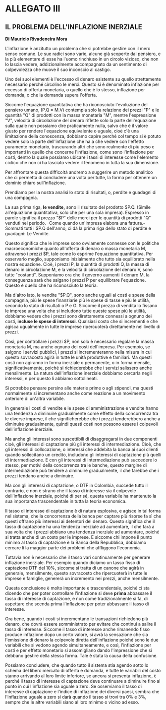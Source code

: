 # ALLEGATO III

## IL PROBLEMA DELL'INFLAZIONE INERZIALE

**Di Mauricio Rivadeneira Mora**

L'inflazione è anzitutto un problema che si potrebbe gestire con il mero senso comune. Le sue radici sono varie, alcune già scoperte dal pensiero, e la più elementare di esse ha l'uomo rinchiuso in un circolo vizioso, che non lo lascia vedere, addizionalmente accompagnato da un sentimento di colpevolezza che muove il suo inconscio al castigo.

Uno dei suoi elementi è l'eccesso di denaro esistente su quello strettamente necessario perché circolino le merci. Questo si è denominato inflazione per eccesso di offerta monetaria, o quello che è lo stesso, inflazione per domanda, o che la domanda supera l'offerta.

Siccome l'equazione quantitativa che ha riconosciuto l'evoluzione del pensiero umano, (P.Q = M.V) contempla solo la relazione dei prezzi "P" e le quantità "Q" di prodotti con la massa monetaria "M", mentre l'espressione "V", velocità di circolazione del denaro riflette solo la parte dell'equazione sulla quale non possiamo dire praticamente nulla, salvo che è il valore giusto per rendere l'equazione equivalente o uguale, cioè c'è una limitazione della conoscenza, dobbiamo capire perché col tempo si è potuto vedere solo la parte dell'inflazione che ha a che vedere con l'effetto puramente monetario, trascurando altri che sono realmente di più peso e importanti in quello che concerne l'inflazione, come sono l'inflazione per costi, dentro la quale possiamo ubicare i tassi di interesse come l'elemento ciclico che non ci ha lasciato vedere il fenomeno in tutta la sua dimensione.

Per affrontare questa difficoltà andremo a suggerire un metodo analitico che ci permetta di concludere una volta per tutte, la forma per ottenere un dominio chiaro sull'inflazione.

Prendiamo per la nostra analisi lo stato di risultati, o, perdite e guadagni di una compagnia.

La sua prima riga, **le vendite,** sono il risultato del prodotto $P.Q. (Simile all'equazione quantitativa, solo che per una sola impresa). Espresso in parole significa il prezzo "$P" delle merci per le quantità di prodotti "Q" venduti nel periodo. -Come quando un'impresa elabora una fattura.- Sommati tutti i $P.Q dell'anno, ci dà la prima riga dello stato di perdite e guadagni: Le Vendite.

Questo significa che le imprese sono ovviamente connesse con le politiche macroeconomiche quanto all'offerta di denaro o massa monetaria M, attraverso i prezzi $P, tale come lo esprime l'equazione quantitativa. Per osservarlo meglio, supponiamo inizialmente che tutto sia equilibrato nella nostra equazione. Cioè, i prezzi P, la quantità di prodotti Q, la massa di denaro in circolazione M, e la velocità di circolazione del denaro V, sono tutte "costanti". Supponiamo ora che il governo aumenti il denaro M, la conseguenza sarà che salgano i prezzi P per equilibrare l'equazione. Questo è quello che ha riconosciuto la teoria.

Ma d'altro lato, le vendite "$P.Q", sono anche uguali ai costi e spese della compagnia, più le spese finanziarie più le spese di tasse e più le utilità, secondo lo stato di risultati o P e G. Siccome il prezzo di vendita lo fissano le imprese una volta che si includono tutte queste spese più le utilità, dobbiamo vedere che i prezzi sono direttamente connessi a ognuno dei costi, **incluse le spese di interessi**. Qualsiasi costo che si incrementi e che agisca ugualmente in tutte le imprese ripercuoterà direttamente nel livello di prezzi.

Così, per controllare i prezzi $P, non solo è necessario regolare la massa monetaria M, ma anche ognuno dei costi dell'impresa. Per esempio, se salgono i servizi pubblici, i prezzi si incrementeranno nella misura in cui questo sovracosto agirà in tutte le unità produttive e familiari. Ma questi costi non agiranno in forma inerziale o permanente, o in forma mensile, significativamente, poiché si richiederebbe che i servizi salissero anche mensilmente. La natura dell'inflazione inerziale dobbiamo cercarla negli interessi, e per questo li abbiamo sottolineati.

Si potrebbe pensare persino alle materie prime o agli stipendi, ma questi normalmente si incrementano anche come reazione a un movimento anteriore di un'altra variabile.

In generale i costi di vendite e le spese di amministrazione e vendite hanno una tendenza a diminuire gradualmente come effetto della concorrenza tra le diverse imprese, il che significherebbe che i prezzi tenderebbero anche a diminuire gradualmente, quindi questi costi non possono essere i colpevoli dell'inflazione inerziale.

Ma anche gli interessi sono suscettibili di disaggregarsi in due componenti cioè, gli interessi di captazione più gli interessi di intermediazione. Cioè, che gli interessi di collocazione, o interessi che addebita la banca ai suoi clienti quando sollecitano un credito, includono gli interessi di captazione più quelli di intermediazione. E con gli interessi di intermediazione può succedere lo stesso, per motivi della concorrenza tra le banche, questo margine di intermediazione può tendere a diminuire gradualmente, il che farebbe che i prezzi tendano anche a diminuire.

Ma con gli interessi di captazione, o DTF in Colombia, succede tutto il contrario, e non è strano che il tasso di interesse sia il colpevole dell'inflazione inerziale, poiché di per sé, questa variabile ha mantenuto la sua importanza trascendentale in tutta la teoria economica.

Il tasso di interesse di captazione è di natura esplosiva, e agisce in tal forma nel sistema, che la concorrenza della banca per captare più risorse fa sì che questi offrano più interessi ai detentori del denaro. Questo significa che il tasso di captazione ha una tendenza inerziale ad aumentare, il che farà a sua volta che i prezzi abbiano una tendenza inerziale ad aumentare, poiché si tratta anche di un costo per le imprese. E siccome chi impone il punto minimo al tasso di captazione è la Banca della Repubblica, dobbiamo cercare lì la maggior parte dei problemi che affliggono l'economia.

Tuttavia non è necessario che il tasso vari continuamente per generare inflazione inerziale. Per esempio quando diciamo un tasso fisso di captazione DTF del 10%, siccome si tratta di un canone che agirà in generale, mensilmente, questo sovracosto che ripercuoterà in tutte le imprese e famiglie, genererà un incremento nei prezzi, anche mensilmente.

Questa conclusione è molto importante e trascendentale, poiché ci sta dicendo che per poter controllare l'inflazione si deve **prima** abbassare il tasso di interesse di captazione, e non come tradizionalmente si fa, di aspettare che scenda prima l'inflazione per poter abbassare il tasso di interesse.

Ora bene, quando i costi si incrementano le transazioni richiedono più denaro, che dovrà essere somministrato per evitare che continui a salire il tasso di interesse. Siccome il tasso di interesse anche rimanendo fisso produce inflazione dopo un certo valore, si avrà la sensazione che sia l'emissione di denaro la colpevole diretta dell'inflazione poiché sono le due variabili che si vedono agendo simultaneamente, e così, l'inflazione per costi e per effetto monetario si assomigliano dando l'impressione che si debbano gestire della stessa forma. Tale è stata la causa della confusione.

Possiamo concludere, che quando tutto il sistema stia agendo sotto lo schema del libero mercato di offerta e domanda, e tutte le variabili del costo stanno arrivando al loro limite inferiore, se ancora si presenta inflazione, è perché il tasso di interesse di captazione deve continuare a diminuire fino al punto in cui l'inflazione sia uguale a zero. Se osserviamo il tasso di interesse di captazione e l'indice di inflazione dei diversi paesi, sembra che l'inflazione uguale a zero si darà quando il tasso si trovi tra 0% e 3%, sempre che le altre variabili siano al loro minimo o vicino ad esso.
